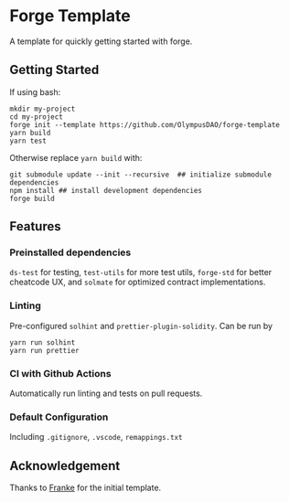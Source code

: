 # Forge Template

A template for quickly getting started with forge.

## Getting Started

If using bash:

```
mkdir my-project
cd my-project
forge init --template https://github.com/OlympusDAO/forge-template
yarn build
yarn test
```

Otherwise replace `yarn build` with:

```
git submodule update --init --recursive  ## initialize submodule dependencies
npm install ## install development dependencies
forge build
```

## Features

### Preinstalled dependencies

`ds-test` for testing, `test-utils` for more test utils, `forge-std` for better cheatcode UX, and `solmate` for optimized contract implementations.

### Linting

Pre-configured `solhint` and `prettier-plugin-solidity`. Can be run by

```
yarn run solhint
yarn run prettier
```

### CI with Github Actions

Automatically run linting and tests on pull requests.

### Default Configuration

Including `.gitignore`, `.vscode`, `remappings.txt`

## Acknowledgement

Thanks to [Franke](https://github.com/FrankieIsLost) for the initial template.
